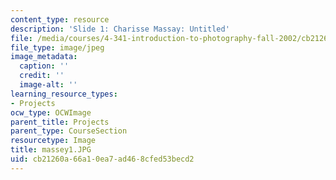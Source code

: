 ```yaml
---
content_type: resource
description: 'Slide 1: Charisse Massay: Untitled'
file: /media/courses/4-341-introduction-to-photography-fall-2002/cb21260a66a10ea7ad468cfed53becd2_massey1.JPG
file_type: image/jpeg
image_metadata:
  caption: ''
  credit: ''
  image-alt: ''
learning_resource_types:
- Projects
ocw_type: OCWImage
parent_title: Projects
parent_type: CourseSection
resourcetype: Image
title: massey1.JPG
uid: cb21260a-66a1-0ea7-ad46-8cfed53becd2
---
```


